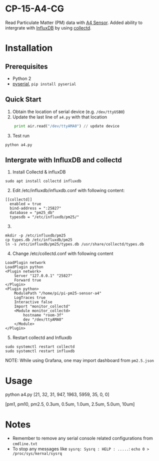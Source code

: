 # CP-15-A4-CG
Read Particulate Matter (PM) data with [A4 Sensor](https://www.aliexpress.com/store/product/Laser-PM2-5-particle-mass-concentration-sensor-A4-dust-dust-sensors-INSAN-CP-15-A4/1725971_32637917424.html).
Added ability to intergrate with [InfluxDB](https://github.com/influxdata/influxdb) by using [collectd](https://github.com/collectd/collectd).

# Installation

## Prerequisites
- Python 2
- [pyserial](https://github.com/pyserial/pyserial), `pip install pyserial`

## Quick Start

1. Obtain the location of serial device (e.g. `/dev/ttyUSB0`)
2. Update the last line of `a4.py` with that location

```python
    print air.read("/dev/ttyAMA0") // update device
```

3. Test run

```
python a4.py
```

## Intergrate with InfluxDB and collectd

1. Install Collectd & influxDB

```
sudo apt install collectd influxdb
```

2. Edit /etc/influxdb/influxdb.conf with following content:

```
[[collectd]]
  enabled = true
  bind-address = ":25827"
  database = "pm25_db"
  typesdb = "/etc/influxdb/pm25/"
```

3.

```
mkdir -p /etc/influxdb/pm25
cp types.db /etc/influxdb/pm25
ln -s /etc/influxdb/pm25/types.db /usr/share/collectd/types.db
```

4. Change /etc/collectd.conf with following content

```
LoadPlugin network
LoadPlugin python
<Plugin network>
    Server "127.0.0.1" "25827"
    Forward true
</Plugin>
<Plugin python>
    ModulePath "/home/pi/pi-pm25-sensor-a4"
    LogTraces true
    Interactive false
    Import "monitor_collectd"
    <Module monitor_collectd>
        hostname "room-3f"
        dev "/dev/ttyAMA0"
    </Module>
</Plugin>
```

5. Restart collectd and Influxdb
```
sudo systemctl restart collectd
sudo systemctl restart influxdb
```

NOTE: While using Grafana, one may import dashboard from `pm2.5.json`

# Usage

python a4.py
[21, 32, 31, 947, 1963, 5959, 35, 0, 0]

[pm1, pm10, pm2.5, 0.3um, 0.5um, 1.0um, 2.5um, 5.0um, 10um]

# Notes
- Remember to remove any serial console related configurations from `cmdline.txt`
- To stop any messages like `sysrq: Sysrq : HELP : .....`: `echo 0 > /proc/sys/kernal/sysrq`
